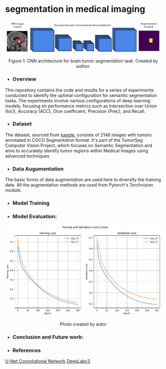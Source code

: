 # segmentation in medical imaging

<div align="center">
    <img width="800" src="/Images/ec_cnn_mri.png" alt="Material Bread logo">
    <p style="text-align: center;">Figure 1: CNN architecture for brain tumor segmentation task. Created by author.</p>   
</div>

* ### Overview

This repository contains the code and results for a series of experiments conducted to identify the optimal configuration for semantic segmentation tasks. The experiments involve various configurations of deep learning models, focusing on performance metrics such as Intersection over Union (IoU), Accuracy (ACC), Dice coefficient, Precision (Prec), and Recall.

* ### Dataset

The dataset, sourced from [kaggle](https://www.kaggle.com/datasets/pkdarabi/brain-tumor-image-dataset-semantic-segmentation), consists of 2146 images with tumors annotated in COCO Segmentation format. It's part of the TumorSeg Computer Vision Project, which focuses on Semantic Segmentation and aims to accurately identify tumor regions within Medical Images using advanced techniques


* ### Data Augumentation

The basic forms of data augmentation are used here to diversify the training data. All the augmentation methods are used from Pytorch's Torchvision module.

* ### Model Training
 
* ### Model Evaluation:
  
<div align="center">
    <img width="700" src="/Plots/Exp25.png" alt="Material Bread logo">
    <p style="text-align: center;">Photo created by autor</p> 
</div>

* ### Conclusion and Future work:
  


* ### References

[U-Net Convolutional Network](https://arxiv.org/pdf/1505.04597.pdf ) 
[DeepLabv3](https://arxiv.org/pdf/1706.05587) 

 



  




 

